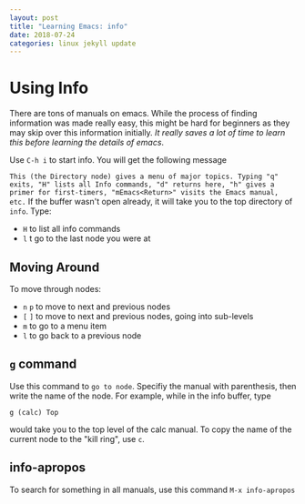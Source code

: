 ```yaml
---
layout: post
title: "Learning Emacs: info"
date: 2018-07-24
categories: linux jekyll update
---
```


# Using Info 

There are tons of manuals on emacs.  While the process of finding information was made really easy, this might be hard for beginners as they may skip over this information initially. *It really saves a lot of time to learn this before learning the details of emacs*.
  
Use `C-h i` to start info. You will get the following message

`
  This (the Directory node) gives a menu of major topics.
  Typing "q" exits, "H" lists all Info commands, "d" returns here,
  "h" gives a primer for first-timers,
  "mEmacs<Return>" visits the Emacs manual, etc.
`
If the buffer wasn't open already, it will take you to the top directory of `info`. Type:

- `H` to list all info commands
- `l` t go to the last node you were at

## Moving Around

To move through nodes:

- `n` `p` to move to next and previous nodes 
- `[` `]` to move to next and previous nodes, going into sub-levels 
- `m` to go to a menu item
- `l` to go back to a previous node

## `g` command

Use this command to `go to node`. Specifiy the manual with parenthesis, then write the name of the node. For example, while in the info buffer, type

```
g (calc) Top
````

would take you to the top level of the calc manual. To copy the name of the current node to the "kill ring", use `c`.

## info-apropos

To search for something in all manuals, use this command `M-x info-apropos`
